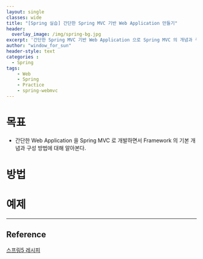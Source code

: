 ```yaml
--- 
layout: single
classes: wide
title: "[Spring 실습] 간단한 Spring MVC 기반 Web Application 만들기"
header:
  overlay_image: /img/spring-bg.jpg
excerpt: '간단한 Spring MVC 기반 Web Application 으로 Spring MVC 의 개념과 구성에 대해 알아보자'
author: "window_for_sun"
header-style: text
categories :
  - Spring
tags:
    - Web
    - Spring
    - Practice
    - spring-webmvc
---  
```


# 목표
- 간단한 Web Application 을 Spring MVC 로 개발하면서 Framework 의 기본 개념과 구성 방법에 대해 알아본다.

# 방법


# 예제
---
## Reference
[스프링5 레시피](https://book.naver.com/bookdb/book_detail.nhn?bid=13911953)  
